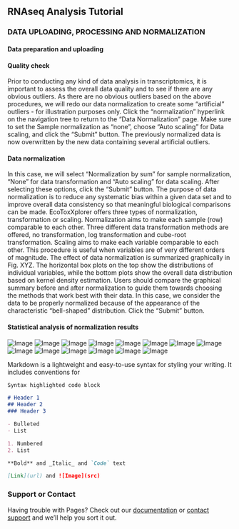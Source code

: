 ## RNAseq Analysis Tutorial



### DATA UPLOADING, PROCESSING AND NORMALIZATION
#### Data preparation and uploading

#### Quality check
Prior to conducting any kind of data analysis in transcriptomics, it is important to assess the overall data quality and to see if there are any obvious outliers. As there are no obvious outliers based on the above procedures, we will redo our data normalization to create some “artificial” outliers - for illustration purposes only. Click the “normalization” hyperlink on the navigation tree to return to the “Data Normalization” page. Make sure to set the Sample normalization as “none”, choose “Auto scaling” for Data scaling, and click the “Submit” button. The previously normalized data is now overwritten by the new data containing several artificial outliers.

#### Data normalization
In this case, we will select “Normalization by sum” for sample normalization, “None” for data transformation and “Auto scaling” for data scaling. After selecting these options, click the “Submit” button. The purpose of data normalization is to reduce any systematic bias within a given data set and to improve overall data consistency so that meaningful biological comparisons can be made. EcoToxXplorer offers three types of normalization, transformation or scaling. Normalization aims to make each sample (row) comparable to each other. Three different data transformation methods are offered, no transformation, log transformation and cube-root transformation. Scaling aims to make each variable comparable to each other. This procedure is useful when variables are of very different orders of magnitude. The effect of data normalization is summarized graphically in Fig. XYZ. The horizontal box plots on the top show the distributions of individual variables, while the bottom plots show the overall data distribution based on kernel density estimation. Users should compare the graphical summary before and after normalization to guide them towards choosing the methods that work best with their data. In this case, we consider the data to be properly normalized because of the appearance of the characteristic “bell-shaped” distribution. Click the “Submit” button. 


#### Statistical analysis of normalization results
![Image](RNAseq_main.png)
![Image](RNAseq_prefiltering_boxplot.png)
![Image](RNAseq_prefiltering_pca.png)
![Image](RNAseq_prefiltering_count.png)
![Image](RNAseq_normalization_boxplot.png)
![Image](RNAseq_normalization_pca.png)
![Image](RNAseq_normalization_density.png)
![Image](RNAseq_viz_analytics_options.png)
![Image](RNAseq_volcano_plot.png)
![Image](RNAseq_heatmap.png)
![Image](RNAseq_enrichment_network.png)
![Image](RNAseq_pathway_dysregulation.png)
![Image](RNAseq_DEG_1.png)
![Image](RNAseq_DEG_2.png)

Markdown is a lightweight and easy-to-use syntax for styling your writing. It includes conventions for

```markdown
Syntax highlighted code block

# Header 1
## Header 2
### Header 3

- Bulleted
- List

1. Numbered
2. List

**Bold** and _Italic_ and `Code` text

[Link](url) and ![Image](src)
```

### Support or Contact

Having trouble with Pages? Check out our [documentation](https://help.github.com/categories/github-pages-basics/) or [contact support](https://github.com/contact) and we’ll help you sort it out.
